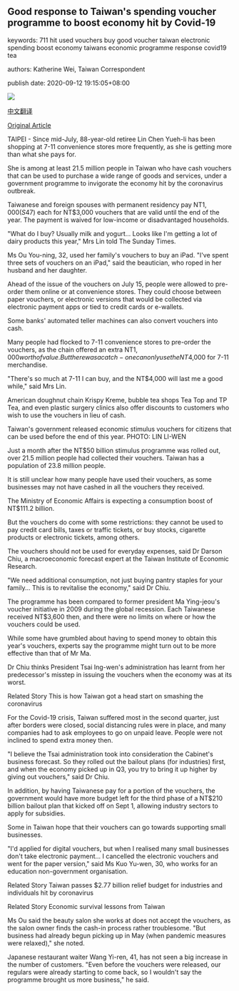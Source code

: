 ## Good response to Taiwan's spending voucher programme to boost economy hit by Covid-19

keywords: 711 hit used vouchers buy good voucher taiwan electronic spending boost economy taiwans economic programme response covid19 tea

authors: Katherine Wei, Taiwan Correspondent

publish date: 2020-09-12 19:15:05+08:00

![](https://www.straitstimes.com/sites/default/files/styles/x_large/public/articles/2020/09/12/tl-tw-s-120920.jpg?itok=qqNV2gYm)

[中文翻译](Good%20response%20to%20Taiwan%27s%20spending%20voucher%20programme%20to%20boost%20economy%20hit%20by%20Covid-19_zh.md)

[Original Article](https://www.straitstimes.com/asia/east-asia/good-response-to-taiwans-spending-voucher-programme-to-boost-economy-hit-by-covid-19)

TAIPEI - Since mid-July, 88-year-old retiree Lin Chen Yueh-li has been shopping at 7-11 convenience stores more frequently, as she is getting more than what she pays for.

She is among at least 21.5 million people in Taiwan who have cash vouchers that can be used to purchase a wide range of goods and services, under a government programme to invigorate the economy hit by the coronavirus outbreak.

Taiwanese and foreign spouses with permanent residency pay NT$1,000 (S$47) each for NT$3,000 vouchers that are valid until the end of the year. The payment is waived for low-income or disadvantaged households.

"What do I buy? Usually milk and yogurt... Looks like I'm getting a lot of dairy products this year," Mrs Lin told The Sunday Times.

Ms Ou You-ning, 32, used her family's vouchers to buy an iPad. "I've spent three sets of vouchers on an iPad," said the beautician, who roped in her husband and her daughter.

Ahead of the issue of the vouchers on July 15, people were allowed to pre-order them online or at convenience stores. They could choose between paper vouchers, or electronic versions that would be collected via electronic payment apps or tied to credit cards or e-wallets.

Some banks' automated teller machines can also convert vouchers into cash.

Many people had flocked to 7-11 convenience stores to pre-order the vouchers, as the chain offered an extra NT$1,000 worth of value. But there was a catch - one can only use the NT$4,000 for 7-11 merchandise.

"There's so much at 7-11 I can buy, and the NT$4,000 will last me a good while," said Mrs Lin.

American doughnut chain Krispy Kreme, bubble tea shops Tea Top and TP Tea, and even plastic surgery clinics also offer discounts to customers who wish to use the vouchers in lieu of cash.



Taiwan's government released economic stimulus vouchers for citizens that can be used before the end of this year. PHOTO: LIN LI-WEN



Just a month after the NT$50 billion stimulus programme was rolled out, over 21.5 million people had collected their vouchers. Taiwan has a population of 23.8 million people.

It is still unclear how many people have used their vouchers, as some businesses may not have cashed in all the vouchers they received.

The Ministry of Economic Affairs is expecting a consumption boost of NT$111.2 billion.

But the vouchers do come with some restrictions: they cannot be used to pay credit card bills, taxes or traffic tickets, or buy stocks, cigarette products or electronic tickets, among others.

The vouchers should not be used for everyday expenses, said Dr Darson Chiu, a macroeconomic forecast expert at the Taiwan Institute of Economic Research.

"We need additional consumption, not just buying pantry staples for your family... This is to revitalise the economy," said Dr Chiu.

The programme has been compared to former president Ma Ying-jeou's voucher initiative in 2009 during the global recession. Each Taiwanese received NT$3,600 then, and there were no limits on where or how the vouchers could be used.

While some have grumbled about having to spend money to obtain this year's vouchers, experts say the programme might turn out to be more effective than that of Mr Ma.

Dr Chiu thinks President Tsai Ing-wen's administration has learnt from her predecessor's misstep in issuing the vouchers when the economy was at its worst.

Related Story This is how Taiwan got a head start on smashing the coronavirus

For the Covid-19 crisis, Taiwan suffered most in the second quarter, just after borders were closed, social distancing rules were in place, and many companies had to ask employees to go on unpaid leave. People were not inclined to spend extra money then.

"I believe the Tsai administration took into consideration the Cabinet's business forecast. So they rolled out the bailout plans (for industries) first, and when the economy picked up in Q3, you try to bring it up higher by giving out vouchers," said Dr Chiu.

In addition, by having Taiwanese pay for a portion of the vouchers, the government would have more budget left for the third phase of a NT$210 billion bailout plan that kicked off on Sept 1, allowing industry sectors to apply for subsidies.

Some in Taiwan hope that their vouchers can go towards supporting small businesses.

"I'd applied for digital vouchers, but when I realised many small businesses don't take electronic payment... I cancelled the electronic vouchers and went for the paper version," said Ms Kuo Yu-wen, 30, who works for an education non-government organisation.

Related Story Taiwan passes $2.77 billion relief budget for industries and individuals hit by coronavirus

Related Story Economic survival lessons from Taiwan

Ms Ou said the beauty salon she works at does not accept the vouchers, as the salon owner finds the cash-in process rather troublesome. "But business had already begun picking up in May (when pandemic measures were relaxed)," she noted.

Japanese restaurant waiter Wang Yi-ren, 41, has not seen a big increase in the number of customers. "Even before the vouchers were released, our regulars were already starting to come back, so I wouldn't say the programme brought us more business," he said.